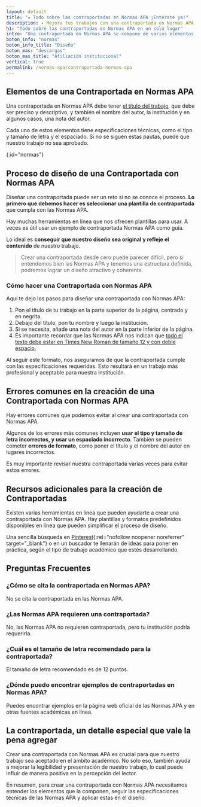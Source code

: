 ```yaml
---
layout: default
title: "★ Todo sobre las contraportadas en Normas APA ¡Entérate ya!"
description: ✦ Mejora tus trabajos con una contraportada en Normas APA. Aprende cómo hacer y diseñar una contraportada que destaque. Haz clic y aprende más!
h1: "Todo sobre las contraportadas en Normas APA en un solo lugar"
intro: "Una contraportada en Normas APA se compone de varios elementos que la hacen única. Entre estos se encuentra el título del trabajo, que debe ser preciso y descriptivo, y también el nombre del autor, la institución y en algunos casos, una nota del autor."
boton_info: "normas"
boton_info_title: "Diseño"
boton_mas: "descargas"
boton_mas_title: "Afiliación institucional"
vertical: true
permalink: /normas-apa/contraportada-normas-apa
---
```


## Elementos de una Contraportada en Normas APA

Una contraportada en Normas APA debe tener [el título del trabajo]({{'normas-apa/titulos-y-subtitulos-normas-apa'|relative_url}} "Títulos normas APA"), que debe ser preciso y descriptivo, y también el nombre del autor, la institución y en algunos casos, una nota del autor.

Cada uno de estos elementos tiene especificaciones técnicas, como el tipo y tamaño de letra y el espaciado. Si no se siguen estas pautas, puede que nuestro trabajo no sea aprobado.
<!-- Anclaje para que la barra fijada no cubra el siguiente subtítulo -->
{:id="normas"}

## Proceso de diseño de una Contraportada con Normas APA

Diseñar una contraportada puede ser un reto si no se conoce el proceso. **Lo primero que debemos hacer es seleccionar una plantilla de contraportada** que cumpla con las Normas APA.

Hay muchas herramientas en línea que nos ofrecen plantillas para usar. A veces es útil usar un ejemplo de contraportada Normas APA como guía.

Lo ideal es **conseguir que nuestro diseño sea original y refleje el contenido** de nuestro trabajo.

>Crear una contraportada desde cero puede parecer difícil, pero si entendemos bien las Normas APA y tenemos una estructura definida, podremos lograr un diseño atractivo y coherente.

### Cómo hacer una Contraportada con Normas APA

Aquí te dejo los pasos para diseñar una contraportada con Normas APA:

1. Pon el título de tu trabajo en la parte superior de la página, centrado y en negrita.
2. Debajo del título, pon tu nombre y luego la institución.
3. Si se necesita, añade una nota del autor en la parte inferior de la página.
4. Es importante recordar que las Normas APA nos indican que [todo el texto debe estar en Times New Roman de tamaño 12 y con doble espacio]({{'normas-apa/textos-normas-apa'|relative_url}} "Textos normas APA").

Al seguir este formato, nos aseguramos de que la contraportada cumple con las especificaciones requeridas. Esto resultará en un trabajo más profesional y aceptable para nuestra institución.

## Errores comunes en la creación de una Contraportada con Normas APA

Hay errores comunes que podemos evitar al crear una contraportada con Normas APA.

Algunos de los errores más comunes incluyen **usar el tipo y tamaño de letra incorrectos, y usar un espaciado incorrecto**. También se pueden cometer **errores de formato**, como poner el título y el nombre del autor en lugares incorrectos.

Es muy importante revisar nuestra contraportada varias veces para evitar estos errores.

## Recursos adicionales para la creación de Contraportadas

Existen varias herramientas en línea que pueden ayudarte a crear una contraportada con Normas APA. Hay plantillas y formatos predefinidos disponibles en línea que pueden simplificar el proceso de diseño.

Una sencilla búsqueda en [Pinterest](https://pinterest.com){:rel="nofollow noopener noreferrer" target="_blank"} o en un buscador te llenarán de ideas para poner en práctica, según el tipo de trabajo académico que estés desarrollando.

## Preguntas Frecuentes

### ¿Cómo se cita la contraportada en Normas APA?

No se cita la contraportada en las Normas APA.

### ¿Las Normas APA requieren una contraportada?

No, las Normas APA no requieren contraportada, pero tu institución podría requerirla.

### ¿Cuál es el tamaño de letra recomendado para la contraportada?

El tamaño de letra recomendado es de 12 puntos.

### ¿Dónde puedo encontrar ejemplos de contraportadas en Normas APA?

Puedes encontrar ejemplos en la página web oficial de las Normas APA y en otras fuentes académicas en línea.

## La contraportada, un detalle especial que vale la pena agregar

Crear una contraportada con Normas APA es crucial para que nuestro trabajo sea aceptado en el ámbito académico. No solo eso, también ayuda a mejorar la legibilidad y presentación de nuestro trabajo, lo cual puede influir de manera positiva en la percepción del lector.

En resumen, para crear una contraportada con Normas APA necesitamos entender los elementos que la componen, seguir las especificaciones técnicas de las Normas APA y aplicar estas en el diseño.
